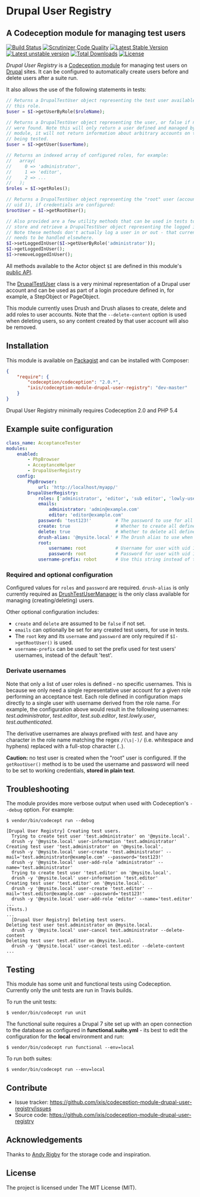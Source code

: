 Drupal User Registry
===

## A Codeception module for managing test users

[![Build Status](https://travis-ci.org/ixis/codeception-module-drupal-user-registry.svg?branch=feature/add-tests)](https://travis-ci.org/ixis/codeception-module-drupal-user-registry) [![Scrutinizer Code Quality](https://scrutinizer-ci.com/g/ixis/codeception-module-drupal-user-registry/badges/quality-score.png?b=master)](https://scrutinizer-ci.com/g/pfaocle/codeception-module-drupal-user-registry/?branch=master) [![Latest Stable Version](https://poser.pugx.org/pfaocle/codeception-module-drupal-user-registry/v/stable.svg)](https://packagist.org/packages/pfaocle/codeception-module-drupal-user-registry) [![Latest unstable version](https://poser.pugx.org/pfaocle/codeception-module-drupal-user-registry/v/unstable.svg)](https://packagist.org/packages/pfaocle/codeception-module-drupal-user-registry) [![Total Downloads](https://poser.pugx.org/pfaocle/codeception-module-drupal-user-registry/downloads)](https://packagist.org/packages/pfaocle/codeception-module-drupal-user-registry) [![License](https://poser.pugx.org/pfaocle/codeception-module-drupal-user-registry/license.svg)](https://packagist.org/packages/pfaocle/codeception-module-drupal-user-registry)

_Drupal User Registry_ is a [Codeception module](http://codeception.com/addons) for managing test users on [Drupal](https://www.drupal.org/) sites. It can be configured to automatically create users before and delete users after a suite run.

It also allows the use of the following statements in tests:

```php
// Returns a DrupalTestUser object representing the test user available for
// this role.
$user = $I->getUserByRole($roleName);

// Returns a DrupalTestUser object representing the user, or false if no users
// were found. Note this will only return a user defined and managed by this
// module, it will not return information about arbitrary accounts on the site
// being tested.
$user = $I->getUser($userName);

// Returns an indexed array of configured roles, for example:
//   array(
//     0 => 'administrator',
//     1 => 'editor',
//     2 => ...
//   );
$roles = $I->getRoles();

// Returns a DrupalTestUser object representing the "root" user (account with
// uid 1), if credentials are configured:
$rootUser = $I->getRootUser();

// Also provided are a few utility methods that can be used in tests to
// store and retrieve a DrupalTestUser object representing the logged in user.
// Note these methods don't actually log a user in or out - that currently
// needs to be handled elsewhere.
$I->setLoggedInUser($I->getUserByRole('administrator'));
$I->getLoggedInUser();
$I->removeLoggedInUser();
```

All methods available to the Actor object `$I` are defined in this module's [public API](https://github.com/pfaocle/codeception-module-drupal-user-registry/blob/master/API.md).

The [DrupalTestUser](https://github.com/pfaocle/codeception-module-drupal-user-registry/blob/master/src/Drupal/UserRegistry/DrupalTestUser.php) class is a very minimal representation of a Drupal user account and can be used as part of a login procedure defined in, for example, a StepObject or PageObject.

This module currently uses Drush and Drush aliases to create, delete and add roles to user accounts. Note that the `--delete-content` option is used when deleting users, so any content created by that user account will also be removed.


## Installation

This module is available on [Packagist](https://packagist.org/packages/pfaocle/codeception-module-drupal-user-registry) and can be installed with Composer:

```json
{
    "require": {
        "codeception/codeception": "2.0.*",
        "ixis/codeception-module-drupal-user-registry": "dev-master"
    }
}
```

Drupal User Registry minimally requires Codeception 2.0 and PHP 5.4


## Example suite configuration

```yaml
class_name: AcceptanceTester
modules:
    enabled:
        - PhpBrowser
        - AcceptanceHelper
        - DrupalUserRegistry
    config:
        PhpBrowser:
            url: 'http://localhost/myapp/'
        DrupalUserRegistry:
            roles: ['administrator', 'editor', 'sub editor', 'lowly-user', 'authenticated']  # A list of user roles.
            emails:
                administrator: 'admin@example.com'
                editor: 'editor@example.com'
            password: 'test123!'         # The password to use for all test users.
            create: true                 # Whether to create all defined test users at the start of the suite.
            delete: true                 # Whether to delete all defined test users at the end of the suite.
            drush-alias: '@mysite.local' # The Drush alias to use when managing users via DrushTestUserManager.
            root:
                username: root           # Username for user with uid 1.
                password: root           # Password for user with uid 1.
            username-prefix: robot       # Use this string instead of the default 'test' for prefixing test usernames.
```

### Required and optional configuration

Configured values for `roles` and `password` are required. `drush-alias` is only currently required as [DrushTestUserManager](https://github.com/pfaocle/codeception-module-drupal-user-registry/blob/master/src/Drupal/UserRegistry/DrushTestUserManager.php) is the only class available for managing (creating/deleting) users.

Other optional configuration includes:

* `create` and `delete` are assumed to be `false` if not set.
* `emails` can optionally be set for any created test users, for use in tests.
* The `root` key and its `username` and `password` are only required if `$I->getRootUser()` is used.
* `username-prefix` can be used to set the prefix used for test users' usernames, instead of the default 'test'.

### Derivate usernames

Note that only a list of user roles is defined - no specific usernames. This is because we only need a single representative user account for a given role performing an acceptance test. Each role defined in configuration maps directly to a single user with username derived from the role name. For example, the configuration above would result in the following usernames: _test.administrator_, _test.editor_, _test.sub.editor_, _test.lowly.user_, _test.authenticated_.

The derivative usernames are always prefixed with _test._ and have any character in the role name matching the regex `/(\s|-)/` (i.e. whitespace and hyphens) replaced with a full-stop character (`.`).

**Caution:** no test user is created when the "root" user is configured. If the `getRootUser()` method is to be used the username and password will need to be set to working credentials, **stored in plain text**.


## Troubleshooting

The module provides more verbose output when used with Codeception's `--debug` option. For example:

    $ vendor/bin/codecept run --debug

    [Drupal User Registry] Creating test users.
      Trying to create test user 'test.administrator' on '@mysite.local'.
      drush -y '@mysite.local' user-information 'test.administrator'
    Creating test user 'test.administrator' on '@mysite.local'.
      drush -y '@mysite.local' user-create 'test.administrator' --mail='test.administrator@example.com' --password='test123!'
      drush -y '@mysite.local' user-add-role 'administrator' --name='test.administrator'
      Trying to create test user 'test.editor' on '@mysite.local'.
      drush -y '@mysite.local' user-information 'test.editor'
    Creating test user 'test.editor' on '@mysite.local'.
      drush -y '@mysite.local' user-create 'test.editor' --mail='test.editor@example.com' --password='test123!'
      drush -y '@mysite.local' user-add-role 'editor' --name='test.editor'
    ...
    (Tests.)
    ...
      [Drupal User Registry] Deleting test users.
    Deleting test user test.administrator on @mysite.local.
      drush -y '@mysite.local' user-cancel test.administrator --delete-content
    Deleting test user test.editor on @mysite.local.
      drush -y '@mysite.local' user-cancel test.editor --delete-content
    ...


## Testing

This module has some unit and functional tests using Codeception. Currently only
the unit tests are run in Travis builds.

To run the unit tests:

    $ vendor/bin/codecept run unit

The functional suite requires a Drupal 7 site set up with an open connection to
the database as configured in **functional.suite.yml** - its best to edit the
configuration for the **local** environment and run:

    $ vendor/bin/codecept run functional --env=local

To run both suites:

    $ vendor/bin/codecept run --env=local


## Contribute

- Issue tracker: https://github.com/ixis/codeception-module-drupal-user-registry/issues
- Source code: https://github.com/ixis/codeception-module-drupal-user-registry


## Acknowledgements

Thanks to [Andy Rigby](https://github.com/ixisandyr) for the storage code and inspiration.


## License

The project is licensed under The MIT License (MIT).
